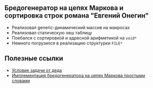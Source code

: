 ## Бредогенератор на цепях Маркова и сортировка строк романа "Евгений Онегин"

- Реализовал generic-динамический массив на макросах
- Реализовал статическую хеш таблицу
- Поебался с сортировкой и адресной арифметикой на `void*`
- Немного погрузился в реализацию структурки `FILE*`

## Полезные ссылки

- [Условие задачи от деда](https://sizeof.livejournal.com/36283.html)
- [Имплементация бредогенератора на цепях Маркова простыми словами](https://bespoyasov.ru/blog/text-generation-with-markov-chains/)
